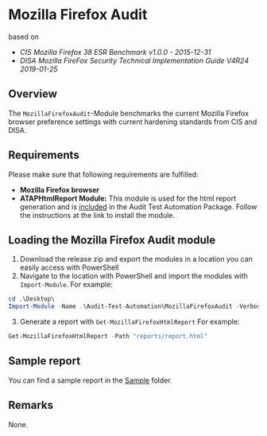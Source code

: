 # Mozilla Firefox Audit

based on
* _CIS Mozilla Firefox 38 ESR Benchmark v1.0.0 - 2015-12-31_
* _DISA Mozilla FireFox Security Technical Implementation Guide V4R24 2019-01-25_

## Overview

The `MozillaFirefoxAudit`-Module benchmarks the current Mozilla Firefox browser preference settings with current hardening standards from CIS and DISA.

## Requirements

Please make sure that following requirements are fulfilled:

* **Mozilla Firefox browser**
* **ATAPHtmlReport Module:** This module is used for the html report generation and is [included](https://github.com/fbprogmbh/Audit-Test-Automation/tree/master/ATAPHtmlReport) in the Audit Test Automation Package. Follow the instructions at the link to install the module.

## Loading the Mozilla Firefox Audit module

1. Download the release zip and export the modules in a location you can easily access with PowerShell
2. Navigate to the location with PowerShell and import the modules with `Import-Module`. For example:
```Powershell
cd .\Desktop\
Import-Module -Name .\Audit-Test-Automation\MozillaFirefoxAudit -Verbose
```
3. Generate a report with `Get-MozillaFirefoxHtmlReport` For example:
```PowerShell
Get-MozillaFirefoxHtmlReport -Path "reports/report.html"
```

## Sample report

You can find a sample report in the [Sample](Sample) folder.

## Remarks

None.
